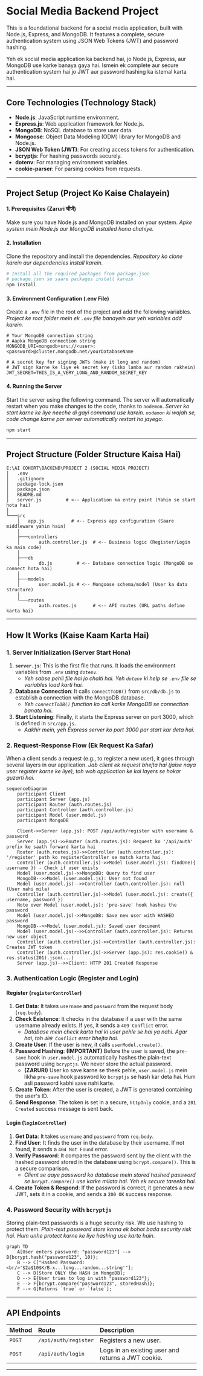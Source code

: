 # Social Media Backend Project

This is a foundational backend for a social media application, built with Node.js, Express, and MongoDB. It features a complete, secure authentication system using JSON Web Tokens (JWT) and password hashing.

Yeh ek social media application ka backend hai, jo Node.js, Express, aur MongoDB use karke banaya gaya hai. Ismein ek complete aur secure authentication system hai jo JWT aur password hashing ka istemal karta hai.

---

## Core Technologies (Technology Stack)

*   **Node.js**: JavaScript runtime environment.
*   **Express.js**: Web application framework for Node.js.
*   **MongoDB**: NoSQL database to store user data.
*   **Mongoose**: Object Data Modeling (ODM) library for MongoDB and Node.js.
*   **JSON Web Token (JWT)**: For creating access tokens for authentication.
*   **bcryptjs**: For hashing passwords securely.
*   **dotenv**: For managing environment variables.
*   **cookie-parser**: For parsing cookies from requests.

---

## Project Setup (Project Ko Kaise Chalayein)

#### 1. Prerequisites (Zaruri चीजें)
Make sure you have Node.js and MongoDB installed on your system.
*Apke system mein Node.js aur MongoDB installed hona chahiye.*

#### 2. Installation

Clone the repository and install the dependencies.
*Repository ko clone karein aur dependencies install karein.*

```bash
# Install all the required packages from package.json
# package.json se saare packages install karein
npm install
```

#### 3. Environment Configuration (.env File)

Create a `.env` file in the root of the project and add the following variables.
*Project ke root folder mein ek `.env` file banayein aur yeh variables add karein.*

```env
# Your MongoDB connection string
# Aapka MongoDB connection string
MONGODB_URI=mongodb+srv://<user>:<password>@cluster.mongodb.net/yourDatabaseName

# A secret key for signing JWTs (make it long and random)
# JWT sign karne ke liye ek secret key (isko lamba aur random rakhein)
JWT_SECRET=THIS_IS_A_VERY_LONG_AND_RANDOM_SECRET_KEY
```

#### 4. Running the Server

Start the server using the following command. The server will automatically restart when you make changes to the code, thanks to `nodemon`.
*Server ko start karne ke liye neeche di gayi command use karein. `nodemon` ki wajah se, code change karne par server automatically restart ho jayega.*

```bash
npm start
```

---

## Project Structure (Folder Structure Kaisa Hai)

```
E:\AI COHORT\BACKEND\PROJECT 2 (SOCIAL MEDIA PROJECT)
│   .env
│   .gitignore
│   package-lock.json
│   package.json
│   README.md
│   server.js         # <-- Application ka entry point (Yahin se start hota hai)
│
└───src
    │   app.js          # <-- Express app configuration (Saare middleware yahin hain)
    │
    ├───controllers
    │       auth.controller.js  # <-- Business logic (Register/Login ka main code)
    │
    ├───db
    │       db.js         # <-- Database connection logic (MongoDB se connect hota hai)
    │
    ├───models
    │       user.model.js # <-- Mongoose schema/model (User ka data structure)
    │
    └───routes
            auth.routes.js      # <-- API routes (URL paths define karta hai)
```

---

## How It Works (Kaise Kaam Karta Hai)

### 1. Server Initialization (Server Start Hona)

1.  **`server.js`**: This is the first file that runs. It loads the environment variables from `.env` using `dotenv`.
    *   *Yeh sabse pehli file hai jo chalti hai. Yeh `dotenv` ki help se `.env` file se variables load karti hai.*
2.  **Database Connection**: It calls `connectToDB()` from `src/db/db.js` to establish a connection with the MongoDB database.
    *   *Yeh `connectToDB()` function ko call karke MongoDB se connection banata hai.*
3.  **Start Listening**: Finally, it starts the Express server on port 3000, which is defined in `src/app.js`.
    *   *Aakhir mein, yeh Express server ko port 3000 par start kar deta hai.*

### 2. Request-Response Flow (Ek Request Ka Safar)

When a client sends a request (e.g., to register a new user), it goes through several layers in our application.
*Jab client ek request bhejta hai (jaise naya user register karne ke liye), toh woh application ke kai layers se hokar guzarti hai.*

```mermaid
sequenceDiagram
    participant Client
    participant Server (app.js)
    participant Router (auth.routes.js)
    participant Controller (auth.controller.js)
    participant Model (user.model.js)
    participant MongoDB

    Client->>Server (app.js): POST /api/auth/register with username & password
    Server (app.js)->>Router (auth.routes.js): Request ko '/api/auth' prefix ke saath forward karta hai
    Router (auth.routes.js)->>Controller (auth.controller.js): '/register' path ko registerController se match karta hai
    Controller (auth.controller.js)->>Model (user.model.js): findOne({ username }) - Check if user exists
    Model (user.model.js)->>MongoDB: Query to find user
    MongoDB-->>Model (user.model.js): User not found
    Model (user.model.js)-->>Controller (auth.controller.js): null (User nahi mila)
    Controller (auth.controller.js)->>Model (user.model.js): create({ username, password })
    Note over Model (user.model.js): 'pre-save' hook hashes the password
    Model (user.model.js)->>MongoDB: Save new user with HASHED password
    MongoDB-->>Model (user.model.js): Saved user document
    Model (user.model.js)-->>Controller (auth.controller.js): Returns new user object
    Controller (auth.controller.js)->>Controller (auth.controller.js): Creates JWT token
    Controller (auth.controller.js)->>Server (app.js): res.cookie() & res.status(201).json(...)
    Server (app.js)-->>Client: HTTP 201 Created Response
```

### 3. Authentication Logic (Register and Login)

#### Register (`registerController`)
1.  **Get Data**: It takes `username` and `password` from the request body (`req.body`).
2.  **Check Existence**: It checks in the database if a user with the same username already exists. If yes, it sends a `409 Conflict` error.
    *   *Database mein check karta hai ki user pehle se hai ya nahi. Agar hai, toh `409 Conflict` error bhejta hai.*
3.  **Create User**: If the user is new, it calls `userModel.create()`.
4.  **Password Hashing**: **(IMPORTANT)** Before the user is saved, the `pre-save` hook in `user.model.js` automatically hashes the plain-text password using `bcryptjs`. We never store the actual password.
    *   **(ZARURI)** User ko save karne se theek pehle, `user.model.js` mein likha `pre-save` hook password ko `bcryptjs` se hash kar deta hai. Hum asli password kabhi save nahi karte.
5.  **Create Token**: After the user is created, a JWT is generated containing the user's ID.
6.  **Send Response**: The token is set in a secure, `httpOnly` cookie, and a `201 Created` success message is sent back.

#### Login (`loginController`)
1.  **Get Data**: It takes `username` and `password` from `req.body`.
2.  **Find User**: It finds the user in the database by their username. If not found, it sends a `404 Not Found` error.
3.  **Verify Password**: It compares the password sent by the client with the hashed password stored in the database using `bcrypt.compare()`. This is a secure comparison.
    *   *Client se aaye password ko database mein stored hashed password se `bcrypt.compare()` use karke milata hai. Yeh ek secure tareeka hai.*
4.  **Create Token & Respond**: If the password is correct, it generates a new JWT, sets it in a cookie, and sends a `200 OK` success response.

### 4. Password Security with `bcryptjs`

Storing plain-text passwords is a huge security risk. We use hashing to protect them.
*Plain-text password store karna ek bohot bada security risk hai. Hum unhe protect karne ke liye hashing use karte hain.*

```mermaid
graph TD
    A[User enters password: "password123"] --> B{bcrypt.hash("password123", 10)};
    B --> C["Hashed Password: <br/>'$2a$10$K/B.x...long...random...string'"];
    C --> D[Store ONLY the HASH in MongoDB];
    D --> E{User tries to log in with "password123"};
    E --> F{bcrypt.compare("password123", storedHash)};
    F --> G[Returns `true` or `false`];
```

---

## API Endpoints

| Method | Route                | Description                                       |
| :----- | :------------------- | :------------------------------------------------ |
| `POST` | `/api/auth/register` | Registers a new user.                             |
| `POST` | `/api/auth/login`    | Logs in an existing user and returns a JWT cookie.|

---